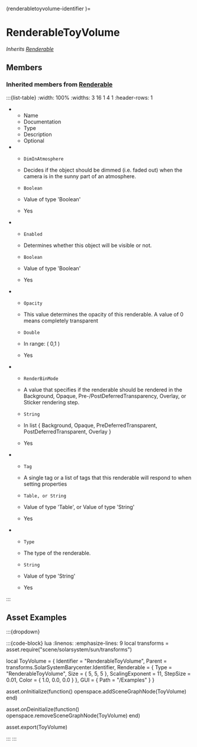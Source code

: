 



(renderabletoyvolume-identifier )=
# RenderableToyVolume

_Inherits [Renderable](#renderable)_




## Members




### Inherited members from [Renderable](#renderable)

:::{list-table}
:width: 100%
:widths: 3 16 1 4 1
:header-rows: 1
*   - Name
    - Documentation
    - Type
    - Description
    - Optional

*   - `DimInAtmosphere`
    - Decides if the object should be dimmed (i.e. faded out) when the camera is in the sunny part of an atmosphere.
    - `Boolean`
    
    - Value of type 'Boolean' 
    
    - Yes
    
*   - `Enabled`
    - Determines whether this object will be visible or not.
    - `Boolean`
    
    - Value of type 'Boolean' 
    
    - Yes
    
*   - `Opacity`
    - This value determines the opacity of this renderable. A value of 0 means completely transparent
    - `Double`
    
    - In range: ( 0,1 ) 
    
    - Yes
    
*   - `RenderBinMode`
    - A value that specifies if the renderable should be rendered in the Background, Opaque, Pre-/PostDeferredTransparency, Overlay, or Sticker rendering step.
    - `String`
    
    - In list { Background, Opaque, PreDeferredTransparent, PostDeferredTransparent, Overlay } 
    
    - Yes
    
*   - `Tag`
    - A single tag or a list of tags that this renderable will respond to when setting properties
    - `Table, or String`
    
    - Value of type 'Table', or Value of type 'String' 
    
    - Yes
    
*   - `Type`
    - The type of the renderable.
    - `String`
    
    - Value of type 'String' 
    
    - Yes
    
:::






## Asset Examples


:::{dropdown} 

:::{code-block} lua
:linenos:
:emphasize-lines: 9
local transforms = asset.require("scene/solarsystem/sun/transforms")



local ToyVolume = {
  Identifier = "RenderableToyVolume",
  Parent = transforms.SolarSystemBarycenter.Identifier,
  Renderable = {
    Type = "RenderableToyVolume",
    Size = { 5, 5, 5 },
    ScalingExponent = 11,
    StepSize = 0.01,
    Color = { 1.0, 0.0, 0.0 }
  },
  GUI = {
    Path = "/Examples"
  }
}


asset.onInitialize(function()
  openspace.addSceneGraphNode(ToyVolume)
end)

asset.onDeinitialize(function()
  openspace.removeSceneGraphNode(ToyVolume)
end)

asset.export(ToyVolume)

:::
:::



